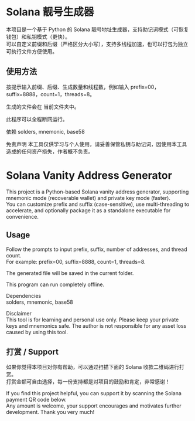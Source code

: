 # Solana 靓号生成器

本项目是一个基于 Python 的 Solana 靓号地址生成器，支持助记词模式（可恢复钱包）和私钥模式（更快）。  
可以自定义前缀和后缀（严格区分大小写），支持多线程加速，也可以打包为独立可执行文件方便使用。

## 使用方法

按提示输入前缀、后缀、生成数量和线程数，例如输入 prefix=00，suffix=8888，count=1，threads=8。

生成的文件会在 当前文件夹中。

此程序可以全程断网运行。

依赖
solders, mnemonic, base58

免责声明
本工具仅供学习与个人使用，请妥善保管私钥与助记词，因使用本工具造成的任何资产损失，作者概不负责。


# Solana Vanity Address Generator

This project is a Python-based Solana vanity address generator, supporting mnemonic mode (recoverable wallet) and private key mode (faster).  
You can customize prefix and suffix (case-sensitive), use multi-threading to accelerate, and optionally package it as a standalone executable for convenience.

## Usage

Follow the prompts to input prefix, suffix, number of addresses, and thread count.  
For example: prefix=00, suffix=8888, count=1, threads=8.

The generated file will be saved in the current folder.

This program can run completely offline.

Dependencies  
solders, mnemonic, base58

Disclaimer  
This tool is for learning and personal use only. Please keep your private keys and mnemonics safe. The author is not responsible for any asset loss caused by using this tool.


## 打赏 / Support

如果你觉得本项目对你有帮助，可以通过扫描下面的 Solana 收款二维码进行打赏。  
打赏金额可自由选择，每一份支持都是对项目的鼓励和肯定，非常感谢！

If you find this project helpful, you can support it by scanning the Solana payment QR code below.  
Any amount is welcome, your support encourages and motivates further development. Thank you very much!
